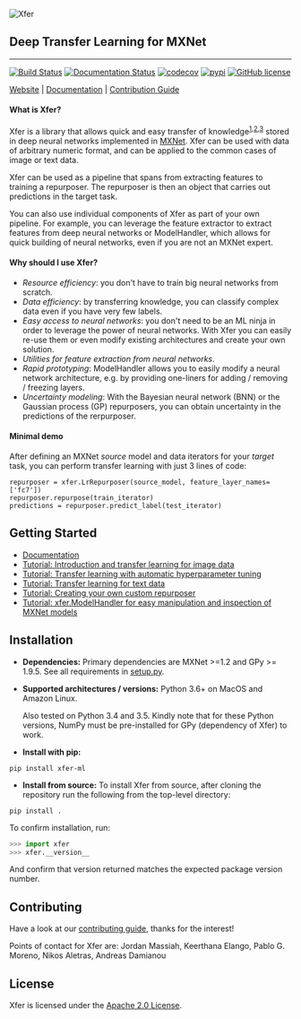 ![Xfer](docs/image/logo_330x200.png)

## Deep Transfer Learning for MXNet

--------------------------------------------------------------------------------
[![Build Status](https://travis-ci.org/amzn/xfer.svg?branch=master)](https://travis-ci.org/amzn/xfer) [![Documentation Status](https://readthedocs.org/projects/xfer/badge/?version=master)](https://xfer.readthedocs.io/en/master/?badge=master) [![codecov](https://codecov.io/gh/amzn/xfer/branch/master/graph/badge.svg)](https://codecov.io/gh/amzn/xfer) [![pypi](https://img.shields.io/pypi/v/xfer-ml.svg?style=flat)](https://pypi.org/project/xfer-ml/) [![GitHub license](https://img.shields.io/github/license/amzn/xfer.svg)](https://github.com/amzn/xfer/blob/master/LICENSE)


[Website](https://github.com/amzn/xfer) |
[Documentation](https://xfer.readthedocs.io/) |
[Contribution Guide](CONTRIBUTING.md)

#### What is Xfer?
Xfer is a library that allows quick and easy transfer of knowledge<sup>[1](http://pages.cs.wisc.edu/%7Eshavlik/abstracts/torrey.handbook09.abstract.html),[2](http://cs231n.github.io/transfer-learning/),[3](https://papers.nips.cc/paper/5347-how-transferable-are-features-in-deep-neural-networks.pdf)</sup> stored in deep neural networks implemented in [MXNet](https://mxnet.incubator.apache.org/). Xfer can be used with data of arbitrary numeric format, and can be applied to the common cases of image or text data.

Xfer can be used as a pipeline that spans from extracting features to training a repurposer. The repurposer is then an object that carries out predictions in the target task.

You can also use individual components of Xfer as part of your own pipeline. For example, you can leverage the feature extractor to extract features from deep neural networks or ModelHandler, which allows for quick building of neural networks, even if you are not an MXNet expert.

#### Why should I use Xfer?
* _Resource efficiency_: you don't have to train big neural networks from scratch.
* _Data efficiency_: by transferring knowledge, you can classify complex data even if you have very few labels.
* _Easy access to neural networks_: you don't need to be an ML ninja in order to leverage the power of neural networks. With Xfer you can easily re-use them or even modify existing architectures and create your own solution.
* _Utilities for feature extraction from neural networks_.
* _Rapid prototyping_: ModelHandler allows you to easily modify a neural network architecture, e.g. by providing one-liners for adding / removing / freezing layers.
* _Uncertainty modeling_: With the Bayesian neural network (BNN) or the Gaussian process (GP) repurposers, you can obtain uncertainty in the predictions of the rerpurposer.

#### Minimal demo

After defining an MXNet _source_ model and data iterators for your _target_ task, you can perform transfer learning with just 3 lines of code:
```
repurposer = xfer.LrRepurposer(source_model, feature_layer_names=['fc7'])
repurposer.repurpose(train_iterator)
predictions = repurposer.predict_label(test_iterator)
```

## Getting Started
* [Documentation](https://xfer.readthedocs.io/)
* [Tutorial: Introduction and transfer learning for image data](https://xfer.readthedocs.io/en/master/demos/xfer-overview.html)
* [Tutorial: Transfer learning with automatic hyperparameter tuning](https://xfer.readthedocs.io/en/master/demos/xfer-hpo.html)
* [Tutorial: Transfer learning for text data](https://xfer.readthedocs.io/en/master/demos/xfer-text-transfer.html)
* [Tutorial: Creating your own custom repurposer](https://xfer.readthedocs.io/en/master/demos/xfer-custom-repurposers.html)
* [Tutorial: xfer.ModelHandler for easy manipulation and inspection of MXNet models](https://xfer.readthedocs.io/en/master/demos/xfer-modelhandler.html)

## Installation
* __Dependencies:__
Primary dependencies are MXNet >=1.2 and GPy >= 1.9.5. See all requirements in [setup.py](setup.py).
* __Supported architectures / versions:__
Python 3.6+ on MacOS and Amazon Linux. 

    Also tested on Python 3.4 and 3.5. Kindly note that for these Python versions, NumPy must be pre-installed for GPy (dependency of Xfer) to work.

- __Install with pip:__
```
pip install xfer-ml
```
-  __Install from source:__
To install Xfer from source, after cloning the repository run the following from the top-level directory:
```
pip install .
```

To confirm installation, run:
```python
>>> import xfer
>>> xfer.__version__
```
And confirm that version returned matches the expected package version number.

## Contributing
Have a look at our [contributing guide](CONTRIBUTING.md), thanks for the interest!  

Points of contact for Xfer are: Jordan Massiah, Keerthana Elango, Pablo G. Moreno, Nikos Aletras, Andreas Damianou  

## License

Xfer is licensed under the [Apache 2.0 License](LICENSE).
